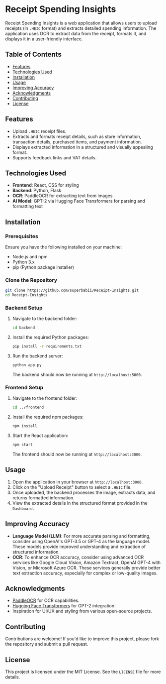 # Receipt Spending Insights

Receipt Spending Insights is a web application that allows users to upload receipts (in `.HEIC` format) and extracts detailed spending information. The application uses OCR to extract data from the receipt, formats it, and displays it in a user-friendly interface.

## Table of Contents
- [Features](#features)
- [Technologies Used](#technologies-used)
- [Installation](#installation)
- [Usage](#usage)
- [Improving Accuracy](#improving-accuracy)
- [Acknowledgments](#acknowledgments)
- [Contributing](#contributing)
- [License](#license)

## Features

- Upload `.HEIC` receipt files.
- Extracts and formats receipt details, such as store information, transaction details, purchased items, and payment information.
- Displays extracted information in a structured and visually appealing format.
- Supports feedback links and VAT details.

## Technologies Used

- **Frontend**: React, CSS for styling
- **Backend**: Python, Flask
- **OCR**: PaddleOCR for extracting text from images
- **AI Model**: GPT-2 via Hugging Face Transformers for parsing and formatting text

## Installation

### Prerequisites

Ensure you have the following installed on your machine:
- Node.js and npm
- Python 3.x
- pip (Python package installer)

### Clone the Repository

```bash
git clone https://github.com/superbabii/Receipt-Insights.git
cd Receipt-Insights
```

### Backend Setup

1. Navigate to the backend folder:
    ```bash
    cd backend
    ```

2. Install the required Python packages:
    ```bash
    pip install -r requirements.txt
    ```

3. Run the backend server:
    ```bash
    python app.py
    ```
   The backend should now be running at `http://localhost:5000`.

### Frontend Setup

1. Navigate to the frontend folder:
    ```bash
    cd ../frontend
    ```

2. Install the required npm packages:
    ```bash
    npm install
    ```

3. Start the React application:
    ```bash
    npm start
    ```
   The frontend should now be running at `http://localhost:3000`.

## Usage

1. Open the application in your browser at `http://localhost:3000`.
2. Click on the "Upload Receipt" button to select a `.HEIC` file.
3. Once uploaded, the backend processes the image, extracts data, and returns formatted information.
4. View the extracted details in the structured format provided in the `Dashboard`.

## Improving Accuracy

- **Language Model (LLM)**: For more accurate parsing and formatting, consider using OpenAI's GPT-3.5 or GPT-4 as the language model. These models provide improved understanding and extraction of structured information.
- **OCR**: To enhance OCR accuracy, consider using advanced OCR services like Google Cloud Vision, Amazon Textract, OpenAI GPT-4 with Vision, or Microsoft Azure OCR. These services generally provide better text extraction accuracy, especially for complex or low-quality images.

## Acknowledgments

- [PaddleOCR](https://github.com/PaddlePaddle/PaddleOCR) for OCR capabilities.
- [Hugging Face Transformers](https://huggingface.co/transformers/) for GPT-2 integration.
- Inspiration for UI/UX and styling from various open-source projects.

## Contributing

Contributions are welcome! If you'd like to improve this project, please fork the repository and submit a pull request.

## License

This project is licensed under the MIT License. See the `LICENSE` file for more details.
